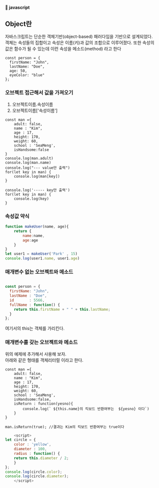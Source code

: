 #### :peach: javascript


## Object란

자바스크립트는 단순한 객체기반(object-based) 패러다임을 기반으로 설계되었다.   
객체는 속성들의 집합이고 속성은 이름(키)과 값의 조합으로 이루어졌다.  또한 속성의 값은 함수가 될 수 있는데 이런 속성을 메소드(method) 라고 한다  

```
const person = {
  firstName: "John",
  lastName: "Doe",
  age: 50,
  eyeColor: "blue"
};
```
### 오브젝트 접근해서 값을 가져오기   
1. 오브젝트이름.속성이름  
2. 오브젝트이름['속성이름']   


```
const man ={
    adult: false,
    name : "Kim",
    age : 17,
    height: 170,
    weight: 60,
    school : 'SeaMeng',
    isHandsome:false
}
console.log(man.adult)
console.log(man.name)
console.log("--- value만 출력")
for(let key in man) {
    console.log(man[key])
}

console.log('----- key만 출력')
for(let key in man) {
    console.log(key)
}

```

### 속성값 약식
```js
function makeUser(name, age){
    return { 
        name:name,
        age:age
    }
}
let user1 = makeUser('Park' , 15)
console.log(user1.name, user1.age)
```


### 매개변수 없는 오브젝트와 메소드
```js

const person = {
  firstName: "John",
  lastName : "Doe",
  id       : 5566,
  fullName : function() {
    return this.firstName + " " + this.lastName;
  }
};
```
여기서의 this는 객체를 가리킨다.  




### 매개변수를 갖는 오브젝트와 메소드
위의 예제에 추가해서 사용해 보자.  
아래와 같은 형태를 객체리터럴 이라고 한다. 
```
const man ={
    adult: false,
    name : "Kim",
    age : 17,
    height: 170,
    weight: 60,
    school : 'SeaMeng',
    isHandsome:false,
    isReturn : function(yesno){
        console.log(` ${this.name}의 킥보드 반환여부는  ${yesno} 이다`)
    }
}

man.isReturn(true); //결과는 Kim의 킥보드 반환여부는 true이다
```


```js
    <script>
let circle = {
    color : 'yellow',
    diameter : 100,
    radius : function() {
    return this.diameter / 2; 
    }
};
console.log(circle.color);
console.log(circle.diameter);
    </script>
```




